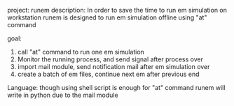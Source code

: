 project: runem
description:
In order to save the time to run em simulation on workstation
runem is designed to run em simulation offline using "at" command

goal:
1. call "at" command to run one em simulation
2. Monitor the running process, and send signal after process over
3. import mail module, send notification mail after em simulation over
4. create a batch of em files, continue next em after previous end

Language:
though using shell script is enough for "at" command
runem will write in python due to the mail module
